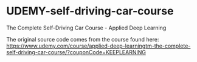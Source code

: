 # UDEMY-self-driving-car-course
The Complete Self-Driving Car Course - Applied Deep Learning

The original source code comes from the course found here: https://www.udemy.com/course/applied-deep-learningtm-the-complete-self-driving-car-course/?couponCode=KEEPLEARNING

